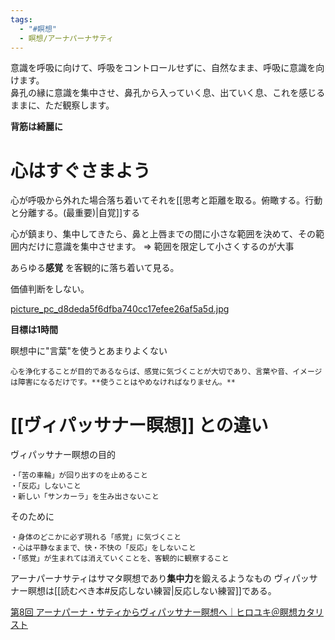 ```yaml
---
tags:
  - "#瞑想"
  - 瞑想/アーナパーナサティ
---
```

意識を呼吸に向けて、呼吸をコントロールせずに、自然なまま、呼吸に意識を向けます。  
鼻孔の縁に意識を集中させ、鼻孔から入っていく息、出ていく息、これを感じるままに、ただ観察します。

**背筋は綺麗に**

# 心はすぐさまよう
心が呼吸から外れた場合落ち着いてそれを[[思考と距離を取る。俯瞰する。行動と分離する。(最重要)|自覚]]する

心が鎮まり、集中してきたら、鼻と上唇までの間に小さな範囲を決めて、その範囲内だけに意識を集中させます。 => 範囲を限定して小さくするのが大事

あらゆる**感覚** を客観的に落ち着いて見る。

価値判断をしない。

[picture\_pc\_d8deda5f6dfba740cc17efee26af5a5d.jpg](https://assets.st-note.com/production/uploads/images/27371970/picture_pc_d8deda5f6dfba740cc17efee26af5a5d.jpg?width=2000&height=2000&fit=bounds&quality=85)

**目標は1時間**

瞑想中に"言葉"を使うとあまりよくない
```
心を浄化することが目的であるならば、感覚に気づくことが大切であり、言葉や音、イメージは障害になるだけです。**使うことはやめなければなりません。**
```

# [[ヴィパッサナー瞑想]] との違い
ヴィパッサナー瞑想の目的 
```
・「苦の車輪」が回り出すのを止めること  
・「反応」しないこと  
・新しい「サンカーラ」を生み出さないこと
```

そのために
```
・身体のどこかに必ず現れる「感覚」に気づくこと
・心は平静なままで、快・不快の「反応」をしないこと
・「感覚」が生まれては消えていくことを、客観的に観察すること
```

アーナパーナサティはサマタ瞑想であり**集中力**を鍛えるようなもの
ヴィパッサナー瞑想は[[読むべき本#反応しない練習|反応しない練習]]である。

[第8回 アーナパーナ・サティからヴィパッサナー瞑想へ｜ヒロユキ＠瞑想カタリスト](https://note.com/hdsc/n/n2a71e74b2cee)